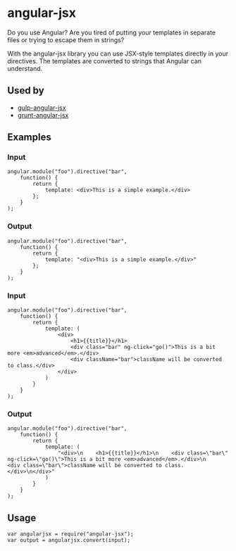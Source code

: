 # angular-jsx
Do you use Angular? Are you tired of putting your templates in separate files or trying to escape them in strings?

With the angular-jsx library you can use JSX-style templates directly in your directives. The templates are converted to strings that Angular can understand.

## Used by
* [gulp-angular-jsx](https://www.github.com/thesam/gulp-angular-jsx)
* [grunt-angular-jsx](https://github.com/albertboada/grunt-angular-jsx)

## Examples
### Input
```
angular.module("foo").directive("bar",
    function() {
        return {
            template: <div>This is a simple example.</div>
        };
    }
);
```
### Output
```
angular.module("foo").directive("bar",
    function() {
        return {
            template: "<div>This is a simple example.</div>"
        };
    }
);
```
### Input
```
angular.module("foo").directive("bar",
    function() {
        return {
            template: (
                <div>
                    <h1>{{title}}</h1>
                    <div class="bar" ng-click="go()">This is a bit more <em>advanced</em>.</div>
                    <div className="bar">className will be converted to class.</div>
                </div>
            )
        }
    }
);
```
### Output
```
angular.module("foo").directive("bar",
    function() {
        return {
            template: (
                "<div>\n    <h1>{{title}}</h1>\n    <div class=\"bar\" ng-click=\"go()\">This is a bit more <em>advanced</em>.</div>\n    <div class=\"bar\">className will be converted to class.</div>\n</div>"
            )
        }
    }
);
```
## Usage
```
var angularjsx = require("angular-jsx");
var output = angularjsx.convert(input);
```
